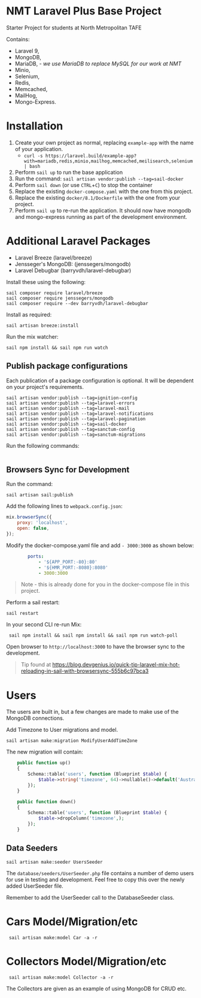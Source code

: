 # NMT Laravel Plus Base Project

Starter Project for students at North Metropolitan TAFE

Contains:

- Laravel 9,
- MongoDB,
- MariaDB, - *we use MariaDB to replace MySQL for our work at NMT*
- Minio,
- Selenium,
- Redis,
- Memcached,
- MailHog,
- Mongo-Express.

# Installation

1) Create your own project as normal, replacing `example-app`
   with the name of your application.
    - `curl -s https://laravel.build/example-app?with=mariadb,redis,minio,mailhog,memcached,meilisearch,selenium | bash`
2) Perform `sail up` to run the base application
3) Run the command: `sail artisan vendor:publish --tag=sail-docker`
4) Perform `sail down` (or use `CTRL`+`C`) to stop the container
5) Replace the existing `docker-compose.yaml` with the one from this
   project.
6) Replace the existing `docker/8.1/Dockerfile` with the one from your
   project.
7) Perform `sail up` to re-run the application. It should now have
   mongodb and mongo-express running as part of the development
   environment.

# Additional Laravel Packages

- Laravel Breeze (laravel/breeze)
- Jensseger's MongoDB: (jenssegers/mongodb)
- Laravel Debugbar (barryvdh/laravel-debugbar)

Install these using the following:

```shell
sail composer require laravel/breeze
sail composer require jenssegers/mongodb
sail composer require --dev barryvdh/laravel-debugbar
```

Install as required:

```shell
sail artisan breeze:install
```

Run the mix watcher:

```shell
sail npm install && sail npm run watch
```

## Publish package configurations

Each publication of a package configuration is optional. It will be
dependent on your project's requirements.

```shell
sail artisan vendor:publish --tag=ignition-config 
sail artisan vendor:publish --tag=laravel-errors  
sail artisan vendor:publish --tag=laravel-mail
sail artisan vendor:publish --tag=laravel-notifications  
sail artisan vendor:publish --tag=laravel-pagination
sail artisan vendor:publish --tag=sail-docker
sail artisan vendor:publish --tag=sanctum-config 
sail artisan vendor:publish --tag=sanctum-migrations
```

Run the following commands:

```shell

  ```

## Browsers Sync for Development

Run the command:

```shell
sail artisan sail:publish
```

Add the following lines to `webpack.config.json`:

```js
mix.browserSync({
    proxy: 'localhost',
    open: false,
});
```

Modify the docker-compose.yaml file and add `- 3000:3000` as shown below:

```yaml
        ports:
            - '${APP_PORT:-80}:80'
            - '${HMR_PORT:-8080}:8080'
            - 3000:3000
```

> Note - this is already done for you in the docker-compose file in this project.

Perform a sail restart:

```shell
sail restart
```

In your second CLI re-run Mix:

```shell
 sail npm install && sail npm install && sail npm run watch-poll
```

Open browser to `http://localhost:3000` to have the browser sync to the development.

> Tip found at https://blog.devgenius.io/quick-tip-laravel-mix-hot-reloading-in-sail-with-browsersync-555b6c97bca3

# Users

The users are built in, but a few changes are made to make use of
the MongoDB connections.

Add Timezone to User migrations and model.

```shell
sail artisan make:migration ModifyUserAddTimeZone
```

The new migration will contain:

```PHP
    public function up()
    {
        Schema::table('users', function (Blueprint $table) {
            $table->string('timezone', 64)->nullable()->default('Australia/Perth');
        });
    }

    public function down()
    {
        Schema::table('users', function (Blueprint $table) {
            $table->dropColumn('timezone',);
        });
    }
```

## Data Seeders

```shell
sail artisan make:seeder UsersSeeder 
```

The `database/seeders/UserSeeder.php` file contains a number of demo
users for use in testing and development. Feel free to copy this
over the newly added UserSeeder file.

Remember to add the UserSeeder call to the DatabaseSeeder class.

# Cars Model/Migration/etc

```shell
 sail artisan make:model Car -a -r
```

# Collectors Model/Migration/etc

```shell
 sail artisan make:model Collector -a -r
```

The Collectors are given as an example of using MongoDB for CRUD etc.


